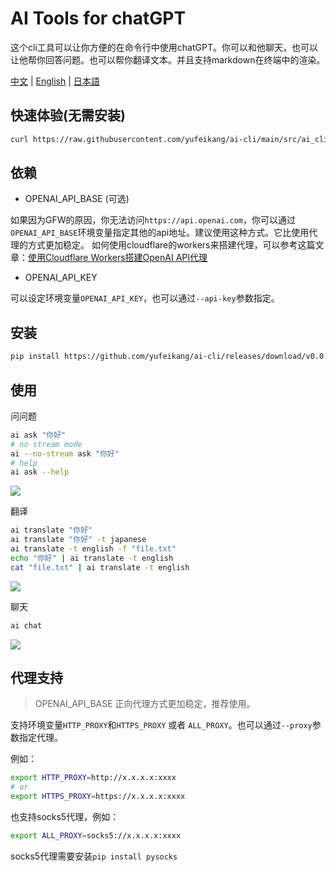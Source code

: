 # AI Tools for chatGPT

这个cli工具可以让你方便的在命令行中使用chatGPT。你可以和他聊天，也可以让他帮你回答问题。也可以帮你翻译文本。并且支持markdown在终端中的渲染。

[中文](README.zh.md) | [English](README.md) | [日本語](README.ja.md)

## 快速体验(无需安装)

```bash
curl https://raw.githubusercontent.com/yufeikang/ai-cli/main/src/ai_cli/cli.py -L -s | python - ask "你好"
```

## 依赖

* OPENAI_API_BASE (可选)

如果因为GFW的原因，你无法访问`https://api.openai.com`，你可以通过`OPENAI_API_BASE`环境变量指定其他的api地址。建议使用这种方式。它比使用代理的方式更加稳定。
如何使用cloudflare的workers来搭建代理，可以参考这篇文章：[使用Cloudflare Workers搭建OpenAI API代理](https://github.com/noobnooc/noobnooc/discussions/9)

* OPENAI_API_KEY

可以设定环境变量`OPENAI_API_KEY`，也可以通过`--api-key`参数指定。

## 安装

```bash
pip install https://github.com/yufeikang/ai-cli/releases/download/v0.0.1/ai_cli-0.0.1-py3-none-any.whl
```

## 使用

问问题

```bash
ai ask "你好"
# no stream mode
ai --no-stream ask "你好"
# help
ai ask --help
```

![](./asset/video/ask.gif)

翻译

```bash
ai translate "你好"
ai translate "你好" -t japanese
ai translate -t english -f "file.txt"
echo "你好" | ai translate -t english
cat "file.txt" | ai translate -t english
```

 ![](./asset/video/translate.gif)

聊天

```bash
ai chat
```

 ![](./asset/video/chat.gif)

## 代理支持

> OPENAI_API_BASE 正向代理方式更加稳定，推荐使用。

支持环境变量`HTTP_PROXY`和`HTTPS_PROXY` 或者 `ALL_PROXY`。也可以通过`--proxy`参数指定代理。

例如：

```bash
export HTTP_PROXY=http://x.x.x.x:xxxx
# or
export HTTPS_PROXY=https://x.x.x.x:xxxx
```

也支持socks5代理，例如：

```bash
export ALL_PROXY=socks5://x.x.x.x:xxxx
```

socks5代理需要安装`pip install pysocks`

